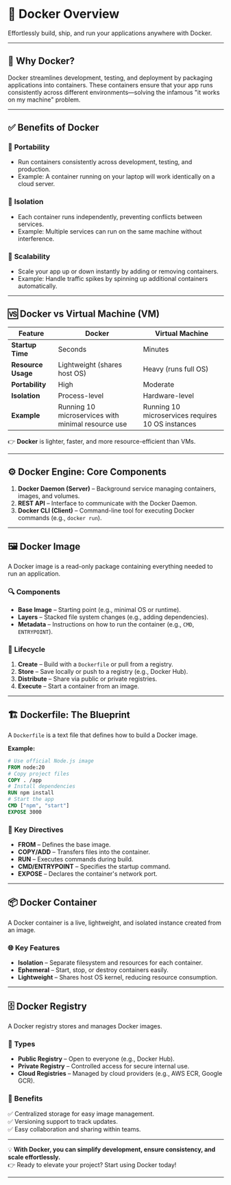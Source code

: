 # 🚀 **Docker Overview**  
Effortlessly build, ship, and run your applications anywhere with Docker.

---

## 🌟 **Why Docker?**  
Docker streamlines development, testing, and deployment by packaging applications into containers. These containers ensure that your app runs consistently across different environments—solving the infamous "it works on my machine" problem.

---

## ✅ **Benefits of Docker**  

### 🔹 **Portability**  
- Run containers consistently across development, testing, and production.  
- Example: A container running on your laptop will work identically on a cloud server.  

### 🔹 **Isolation**  
- Each container runs independently, preventing conflicts between services.  
- Example: Multiple services can run on the same machine without interference.  

### 🔹 **Scalability**  
- Scale your app up or down instantly by adding or removing containers.  
- Example: Handle traffic spikes by spinning up additional containers automatically.  

---

## 🆚 **Docker vs Virtual Machine (VM)**  

| Feature | Docker | Virtual Machine |
|---------|--------|----------------|
| **Startup Time** | Seconds | Minutes |
| **Resource Usage** | Lightweight (shares host OS) | Heavy (runs full OS) |
| **Portability** | High | Moderate |
| **Isolation** | Process-level | Hardware-level |
| **Example** | Running 10 microservices with minimal resource use | Running 10 microservices requires 10 OS instances |

👉 **Docker** is lighter, faster, and more resource-efficient than VMs.  

---

## ⚙️ **Docker Engine: Core Components**  

1. **Docker Daemon (Server)** – Background service managing containers, images, and volumes.  
2. **REST API** – Interface to communicate with the Docker Daemon.  
3. **Docker CLI (Client)** – Command-line tool for executing Docker commands (e.g., `docker run`).  

---

## 🖼️ **Docker Image**  

A Docker image is a read-only package containing everything needed to run an application.  

### 🔍 **Components**  
- **Base Image** – Starting point (e.g., minimal OS or runtime).  
- **Layers** – Stacked file system changes (e.g., adding dependencies).  
- **Metadata** – Instructions on how to run the container (e.g., `CMD`, `ENTRYPOINT`).  

### 🔄 **Lifecycle**  
1. **Create** – Build with a `Dockerfile` or pull from a registry.  
2. **Store** – Save locally or push to a registry (e.g., Docker Hub).  
3. **Distribute** – Share via public or private registries.  
4. **Execute** – Start a container from an image.  

---

## 🏗️ **Dockerfile: The Blueprint**  

A `Dockerfile` is a text file that defines how to build a Docker image.  

**Example:**  
```Dockerfile
# Use official Node.js image
FROM node:20  
# Copy project files  
COPY . /app  
# Install dependencies  
RUN npm install  
# Start the app  
CMD ["npm", "start"]  
EXPOSE 3000  
```

### 🔑 **Key Directives**  
- **FROM** – Defines the base image.  
- **COPY/ADD** – Transfers files into the container.  
- **RUN** – Executes commands during build.  
- **CMD/ENTRYPOINT** – Specifies the startup command.  
- **EXPOSE** – Declares the container's network port.  

---

## 📦 **Docker Container**  

A Docker container is a live, lightweight, and isolated instance created from an image.  

### 🌐 **Key Features**  
- **Isolation** – Separate filesystem and resources for each container.  
- **Ephemeral** – Start, stop, or destroy containers easily.  
- **Lightweight** – Shares host OS kernel, reducing resource consumption.  

---

## 🗄️ **Docker Registry**  

A Docker registry stores and manages Docker images.  

### 📍 **Types**  
- **Public Registry** – Open to everyone (e.g., Docker Hub).  
- **Private Registry** – Controlled access for secure internal use.  
- **Cloud Registries** – Managed by cloud providers (e.g., AWS ECR, Google GCR).  

### 🌟 **Benefits**  
✅ Centralized storage for easy image management.  
✅ Versioning support to track updates.  
✅ Easy collaboration and sharing within teams.  

---

💡 **With Docker, you can simplify development, ensure consistency, and scale effortlessly.**  
👉 Ready to elevate your project? Start using Docker today!  

---
